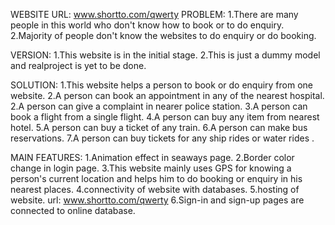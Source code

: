 WEBSITE URL: www.shortto.com/qwerty
PROBLEM:
1.There are many people in this world who don't know how to book or to do enquiry.
2.Majority of people don't know the websites to do enquiry or do booking.

VERSION:
1.This website is in the initial stage.
2.This is just a dummy model and realproject is yet to be done.

SOLUTION:
1.This website helps a person to book or do enquiry from one website.
2.A person can book an appointment in any of the nearest hospital.
2.A person can give a complaint in nearer police station.
3.A person can book a flight from a single flight.
4.A person can buy any item from nearest hotel.
5.A person can buy a ticket of any train.
6.A person can make bus reservations.
7.A person can buy tickets for any ship rides or water rides .

MAIN FEATURES:
1.Animation effect in seaways page.
2.Border color change in login page.
3.This website mainly uses GPS for knowing a person's current location and helps him to do 
booking or enquiry in his nearest places.
4.connectivity of website with databases.
5.hosting of website. url: www.shortto.com/qwerty
6.Sign-in and sign-up pages are connected to online database.
